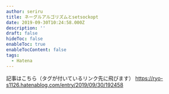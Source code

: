 ```yaml
---
author: seriru
title: ネーグルアルゴリズムとsetsockopt
date: 2019-09-30T10:24:58.000Z
description: ''
draft: false
hideToc: false
enableToc: true
enableTocContent: false
tags:
  - Hatena
---
```


記事はこちら（タグが付いているリンク先に飛びます）
https://ryo-s1126.hatenablog.com/entry/2019/09/30/192458
